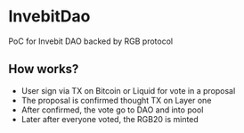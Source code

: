 # InvebitDao

PoC for Invebit DAO backed by RGB protocol

## How works?

- User sign via TX on Bitcoin or Liquid for vote in a proposal
- The proposal is confirmed thought TX on Layer one
- After confirmed, the vote go to DAO and into pool
- Later after everyone voted, the RGB20 is minted
